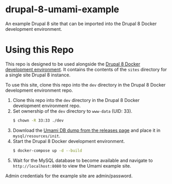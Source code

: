 # drupal-8-umami-example
An example Drupal 8 site that can be imported into the Drupal 8 Docker development environment.

# Using this Repo

This repo is designed to be used alongside the [Drupal 8 Docker development environment](https://github.com/OULibraries/drupal-8-docker-dev). It contains the contents of the `sites` directory for a single site Drupal 8 instance.

To use this site, clone this repo into the `dev` directory in the Drupal 8 Docker development environment repo.

1. Clone this repo into the `dev` directory in the Drupal 8 Docker development environment repo.
2. Set ownership of the `dev` directory to `www-data` (UID: 33).
   ```bash
   $ chown -R 33:33 ./dev
   ```
3. Download the [Umami DB dump from the releases page](https://github.com/OULibraries/drupal-8-umami-example/releases/download/0.0.1/umami_db.sql) and place it in `mysql/resources/init`.
4. Start the Drupal 8 Docker development environment.
   ```bash
   $ docker-compose up -d --build
   ```
5. Wait for the MySQL database to become available and navigate to `http://localhost:8080`
   to view the Umami example site.

Admin credentials for the example site are admin/password.
